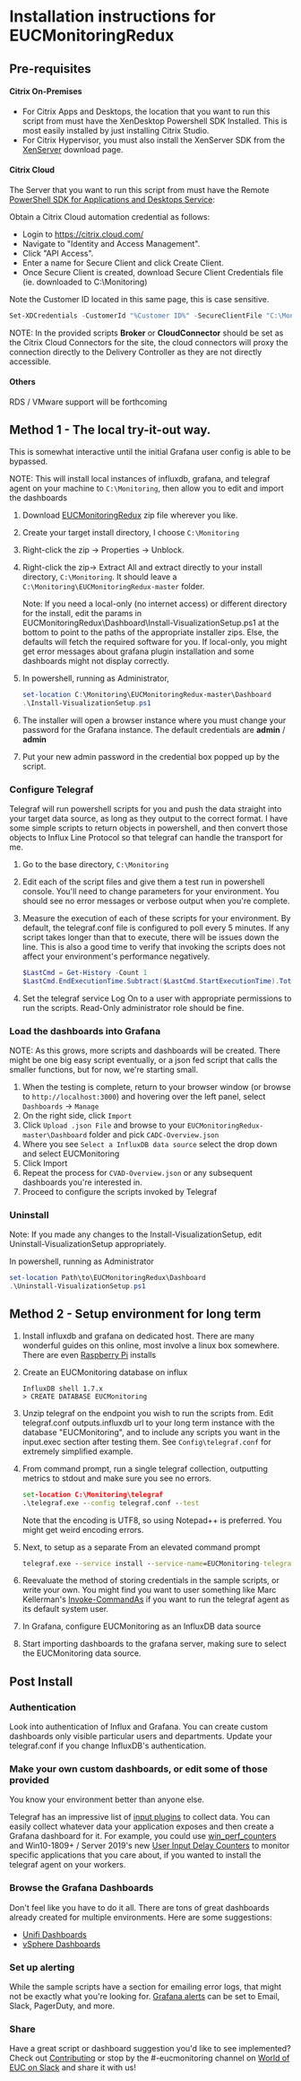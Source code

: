 # Installation instructions for EUCMonitoringRedux

## Pre-requisites

#### Citrix On-Premises

- For Citrix Apps and Desktops, the location that you want to run this script from must have the XenDesktop Powershell SDK Installed. This is most easily installed by just installing Citrix Studio.
- For Citrix Hypervisor, you must also install the XenServer SDK from the [XenServer](https://www.citrix.com/downloads/xenserver/product-software.html) download page.

#### Citrix Cloud

The Server that you want to run this script from must have the Remote [PowerShell SDK for Applications and Desktops Service](http://download.apps.cloud.com/CitrixPoshSdk.exe):

Obtain a Citrix Cloud automation credential as follows:

- Login to <https://citrix.cloud.com/>
- Navigate to "Identity and Access Management".
- Click "API Access".
- Enter a name for Secure Client and click Create Client.
- Once Secure Client is created, download Secure Client Credentials file (ie. downloaded to C:\Monitoring)

Note the Customer ID located in this same page, this is case sensitive.

```Powershell
Set-XDCredentials -CustomerId "%Customer ID%" -SecureClientFile "C:\Monitoring\secureclient.csv" -ProfileType CloudApi -StoreAs "CloudAdmin"
```

NOTE: In the provided scripts **Broker** or **CloudConnector** should be set as the Citrix Cloud Connectors for the site, the cloud connectors will proxy the connection directly to the Delivery Controller as they are not directly accessible.

#### Others

RDS / VMware support will be forthcoming

## Method 1 - The local try-it-out way.

This is somewhat interactive until the initial Grafana user config is able to be bypassed.

NOTE: This will install local instances of influxdb, grafana, and telegraf agent on your machine to `C:\Monitoring`, then allow you to edit and import the dashboards

1. Download [EUCMonitoringRedux](https://github.com/littletoyrobots/EUCMonitoringRedux/archive/master.zip) zip file wherever you like.
1. Create your target install directory, I choose `C:\Monitoring`
1. Right-click the zip -> Properties -> Unblock.
1. Right-click the zip-> Extract All and extract directly to your install directory, `C:\Monitoring`. It should leave a `C:\Monitoring\EUCMonitoringRedux-master` folder.

   Note: If you need a local-only (no internet access) or different directory for the install, edit the params in EUCMonitoringRedux\Dashboard\Install-VisualizationSetup.ps1 at the bottom to point to the paths of the appropriate installer zips. Else, the defaults will fetch the required software for you. If local-only, you might get error messages about grafana plugin installation and some dashboards might not display correctly.

1. In powershell, running as Administrator,

   ```powershell
   set-location C:\Monitoring\EUCMonitoringRedux-master\Dashboard
   .\Install-VisualizationSetup.ps1
   ```

1. The installer will open a browser instance where you must change your password for the Grafana instance. The default credentials are **admin** / **admin**
1. Put your new admin password in the credential box popped up by the script.

### Configure Telegraf

Telegraf will run powershell scripts for you and push the data straight into your target data source, as long as they output to the correct format. I have some simple scripts to return objects in powershell, and then convert those objects to Influx Line Protocol so that telegraf can handle the transport for me.

1. Go to the base directory, `C:\Monitoring`
1. Edit each of the script files and give them a test run in powershell console. You'll need to change parameters for your environment. You should see no error messages or verbose output when you're complete.
1. Measure the execution of each of these scripts for your environment. By default, the telegraf.conf file is configured to poll every 5 minutes. If any script takes longer than that to execute, there will be issues down the line. This is also a good time to verify that invoking the scripts does not affect your environment's performance negatively.

   ```powershell
   $LastCmd = Get-History -Count 1
   $LastCmd.EndExecutionTime.Subtract($LastCmd.StartExecutionTime).TotalSeconds
   ```

1. Set the telegraf service Log On to a user with appropriate permissions to run the scripts. Read-Only administrator role should be fine.

### Load the dashboards into Grafana

NOTE: As this grows, more scripts and dashboards will be created. There might be one big easy script eventually, or a json fed script that calls the smaller functions, but for now, we're starting small.

1. When the testing is complete, return to your browser window (or browse to `http://localhost:3000`) and hovering over the left panel, select `Dashboards` -> `Manage`
1. On the right side, click `Import`
1. Click `Upload .json File` and browse to your `EUCMonitoringRedux-master\Dashboard` folder and pick `CADC-Overview.json`
1. Where you see `Select a InfluxDB data source` select the drop down and select EUCMonitoring
1. Click Import
1. Repeat the process for `CVAD-Overview.json` or any subsequent dashboards you're interested in.
1. Proceed to configure the scripts invoked by Telegraf

### Uninstall

Note: If you made any changes to the Install-VisualizationSetup, edit Uninstall-VisualizationSetup appropriately.

In powershell, running as Administrator

```powershell
set-location Path\to\EUCMonitoringRedux\Dashboard
.\Uninstall-VisualizationSetup.ps1
```

## Method 2 - Setup environment for long term

1. Install influxdb and grafana on dedicated host. There are many wonderful guides on this online, most involve a linux box somewhere. There are even [Raspberry Pi](https://www.influxdata.com/blog/running-the-tick-stack-on-a-raspberry-pi/) installs
1. Create an EUCMonitoring database on influx

   ```influxql
   InfluxDB shell 1.7.x
   > CREATE DATABASE EUCMonitoring
   ```

1. Unzip telegraf on the endpoint you wish to run the scripts from. Edit telegraf.conf outputs.influxdb url to your long term instance with the database "EUCMonitoring", and to include any scripts you want in the input.exec section after testing them. See `Config\telegraf.conf` for extremely simplified example.
1. From command prompt, run a single telegraf collection, outputting metrics to stdout and make sure you see no errors.

   ```cmd
   set-location C:\Monitoring\telegraf
   .\telegraf.exe --config telegraf.conf --test
   ```

   Note that the encoding is UTF8, so using Notepad++ is preferred. You might get weird encoding errors.

1. Next, to setup as a separate From an elevated command prompt

   ```cmd
   telegraf.exe --service install --service-name=EUCMonitoring-telegraf --service-display-name=EUCMonitoring-telegraf --config=C:\Full\Path\To\telegraf.conf
   ```

1. Reevaluate the method of storing credentials in the sample scripts, or write your own. You might find you want to user something like Marc Kellerman's [Invoke-CommandAs](https://github.com/mkellerman/invoke-commandas) if you want to run the telegraf agent as its default system user.
1. In Grafana, configure EUCMonitoring as an InfluxDB data source
1. Start importing dashboards to the grafana server, making sure to select the EUCMonitoring data source.

## Post Install

### Authentication

Look into authentication of Influx and Grafana. You can create custom dashboards only visible particular users and departments. Update your telegraf.conf if you change InfluxDB's authentication.

### Make your own custom dashboards, or edit some of those provided

You know your environment better than anyone else.

Telegraf has an impressive list of [input plugins](https://github.com/influxdata/telegraf/tree/master/plugins/inputs) to collect data. You can easily collect whatever data your application exposes and then create a Grafana dashboard for it. For example, you could use [win_perf_counters](https://github.com/influxdata/telegraf/tree/master/plugins/inputs/win_perf_counters) and Win10-1809+ / Server 2019's new [User Input Delay Counters](https://docs.microsoft.com/en-us/windows-server/remote/remote-desktop-services/rds-rdsh-performance-counters) to monitor specific applications that you care about, if you wanted to install the telegraf agent on your workers.

### Browse the Grafana Dashboards

Don't feel like you have to do it all. There are tons of great dashboards already created for multiple environments. Here are some suggestions:

- [Unifi Dashboards](https://grafana.com/grafana/dashboards?search=unifi)
- [vSphere Dashboards](https://grafana.com/grafana/dashboards?search=vsphere)

### Set up alerting

While the sample scripts have a section for emailing error logs, that might not be exactly what you're looking for. [Grafana alerts](https://grafana.com/docs/alerting/notifications/) can be set to Email, Slack, PagerDuty, and more.

### Share

Have a great script or dashboard suggestion you'd like to see implemented? Check out [Contributing](https://github.com/littletoyrobots/EUCMonitoringRedux/blob/master/.github/CONTRIBUTING.md) or stop by the #-eucmonitoring channel on [World of EUC on Slack](https://communityinviter.com/apps/worldofeuc/world-of-euc-project) and share it with us!
